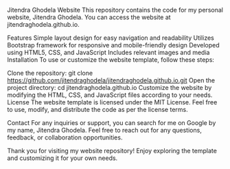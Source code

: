 Jitendra Ghodela Website
This repository contains the code for my personal website, Jitendra Ghodela. You can access the website at jitendraghodela.github.io.

Features
Simple layout design for easy navigation and readability
Utilizes Bootstrap framework for responsive and mobile-friendly design
Developed using HTML5, CSS, and JavaScript
Includes relevant images and media
Installation
To use or customize the website template, follow these steps:

Clone the repository: git clone https://github.com/jitendraghodela/jitendraghodela.github.io.git
Open the project directory: cd jitendraghodela.github.io
Customize the website by modifying the HTML, CSS, and JavaScript files according to your needs.
License
The website template is licensed under the MIT License. Feel free to use, modify, and distribute the code as per the license terms.

Contact
For any inquiries or support, you can search for me on Google by my name, Jitendra Ghodela. Feel free to reach out for any questions, feedback, or collaboration opportunities.

Thank you for visiting my website repository! Enjoy exploring the template and customizing it for your own needs.
